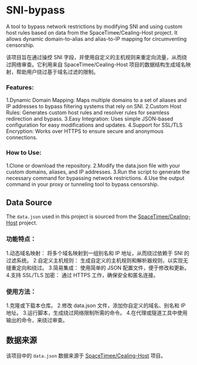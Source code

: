 # SNI-bypass
A tool to bypass network restrictions by modifying SNI and using custom host rules based on data from the SpaceTimee/Cealing-Host project. It allows dynamic domain-to-alias and alias-to-IP mapping for circumventing censorship.

该项目旨在通过操控 SNI 字段，并使用自定义的主机规则来重定向流量，从而绕过网络审查。它利用来自 SpaceTimee/Cealing-Host 项目的数据结构生成域名映射，帮助用户绕过基于域名过滤的限制。

### Features:
1.Dynamic Domain Mapping: Maps multiple domains to a set of aliases and IP addresses to bypass filtering systems that rely on SNI.
2.Custom Host Rules: Generates custom host rules and resolver rules for seamless redirection and bypass.
3.Easy Integration: Uses simple JSON-based configuration for easy modifications and updates.
4.Support for SSL/TLS Encryption: Works over HTTPS to ensure secure and anonymous connections.

### How to Use:
1.Clone or download the repository.
2.Modify the data.json file with your custom domains, aliases, and IP addresses.
3.Run the script to generate the necessary command for bypassing network restrictions.
4.Use the output command in your proxy or tunneling tool to bypass censorship.

## Data Source
The `data.json` used in this project is sourced from the [SpaceTimee/Cealing-Host](https://github.com/SpaceTimee/Cealing-Host) project.


### 功能特点：
1.动态域名映射： 将多个域名映射到一组别名和 IP 地址，从而绕过依赖于 SNI 的过滤系统。
2.自定义主机规则： 生成自定义的主机规则和解析器规则，以实现无缝重定向和绕过。
3.简易集成： 使用简单的 JSON 配置文件，便于修改和更新。
4.支持 SSL/TLS 加密： 通过 HTTPS 工作，确保安全和匿名连接。
### 使用方法：
1.克隆或下载本仓库。
2.修改 data.json 文件，添加你自定义的域名、别名和 IP 地址。
3.运行脚本，生成绕过网络限制所需的命令。
4.在代理或隧道工具中使用输出的命令，来绕过审查。

## 数据来源
该项目中的 `data.json` 数据来源于 [SpaceTimee/Cealing-Host](https://github.com/SpaceTimee/Cealing-Host) 项目。
